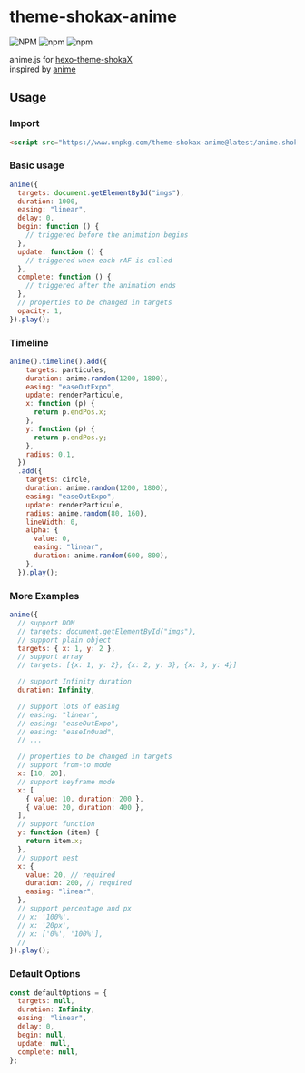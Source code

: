 # theme-shokax-anime

![NPM](https://img.shields.io/npm/l/theme-shokax-anime) ![npm](https://img.shields.io/npm/v/theme-shokax-anime) ![npm](https://img.shields.io/npm/dm/theme-shokax-anime)

anime.js for [hexo-theme-shokaX](https://github.com/theme-shoka-x/hexo-theme-shokaX)  
inspired by [anime](https://github.com/juliangarnier/anime)

## Usage
### Import
```html
<script src="https://www.unpkg.com/theme-shokax-anime@latest/anime.shokax.min.js"></script>
```
### Basic usage

```javascript
anime({
  targets: document.getElementById("imgs"),
  duration: 1000,
  easing: "linear",
  delay: 0,
  begin: function () {
    // triggered before the animation begins
  },
  update: function () {
    // triggered when each rAF is called
  },
  complete: function () {
    // triggered after the animation ends
  },
  // properties to be changed in targets
  opacity: 1,
}).play();
```

### Timeline

```javascript
anime().timeline().add({
    targets: particules,
    duration: anime.random(1200, 1800),
    easing: "easeOutExpo",
    update: renderParticule,
    x: function (p) {
      return p.endPos.x;
    },
    y: function (p) {
      return p.endPos.y;
    },
    radius: 0.1,
  })
  .add({
    targets: circle,
    duration: anime.random(1200, 1800),
    easing: "easeOutExpo",
    update: renderParticule,
    radius: anime.random(80, 160),
    lineWidth: 0,
    alpha: {
      value: 0,
      easing: "linear",
      duration: anime.random(600, 800),
    },
  }).play();
```

### More Examples

```javascript
anime({
  // support DOM
  // targets: document.getElementById("imgs"),
  // support plain object
  targets: { x: 1, y: 2 },
  // support array
  // targets: [{x: 1, y: 2}, {x: 2, y: 3}, {x: 3, y: 4}]

  // support Infinity duration
  duration: Infinity,

  // support lots of easing
  // easing: "linear",
  // easing: "easeOutExpo",
  // easing: "easeInQuad",
  // ...

  // properties to be changed in targets
  // support from-to mode
  x: [10, 20],
  // support keyframe mode
  x: [
    { value: 10, duration: 200 },
    { value: 20, duration: 400 },
  ],
  // support function
  y: function (item) {
    return item.x;
  },
  // support nest
  x: {
    value: 20, // required
    duration: 200, // required
    easing: "linear",
  },
  // support percentage and px
  // x: '100%',
  // x: '20px',
  // x: ['0%', '100%'],
  //
}).play();
```

### Default Options

```js
const defaultOptions = {
  targets: null,
  duration: Infinity,
  easing: "linear",
  delay: 0,
  begin: null,
  update: null,
  complete: null,
};
```
